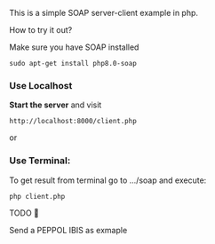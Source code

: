 This is a simple SOAP server-client example in php. 

How to try it out?

Make sure you have SOAP installed  

```
sudo apt-get install php8.0-soap
```

### Use Localhost

**Start the server** and visit

```
http://localhost:8000/client.php
```
or 

### Use Terminal: 
To get result from terminal go to .../soap and execute:
```
php client.php
```

TODO 🏀

Send a PEPPOL IBIS as exmaple 


